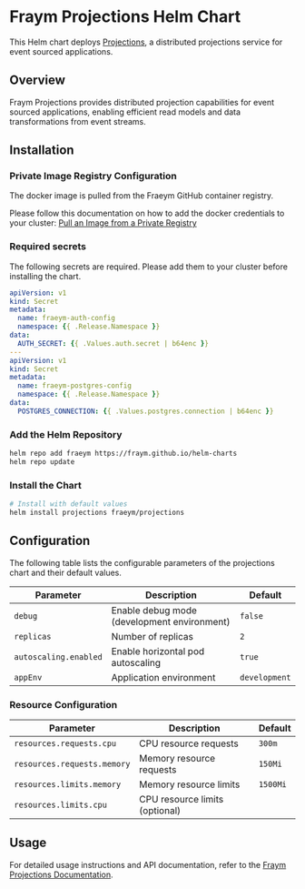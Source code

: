 # Fraym Projections Helm Chart

This Helm chart deploys [Projections](https://docs.freym.becklyn.app/docs/services/projections/introduction), a distributed projections service for event sourced applications.

## Overview

Fraym Projections provides distributed projection capabilities for event sourced applications, enabling efficient read models and data transformations from event streams.

## Installation

### Private Image Registry Configuration

The docker image is pulled from the Fraeym GitHub container registry.

Please follow this documentation on how to add the docker credentials to your cluster:
[Pull an Image from a Private Registry](https://kubernetes.io/docs/tasks/configure-pod-container/pull-image-private-registry/)

### Required secrets

The following secrets are required. Please add them to your cluster before installing the chart.

```yaml
apiVersion: v1
kind: Secret
metadata:
  name: fraeym-auth-config
  namespace: {{ .Release.Namespace }}
data:
  AUTH_SECRET: {{ .Values.auth.secret | b64enc }}
---
apiVersion: v1
kind: Secret
metadata:
  name: fraeym-postgres-config
  namespace: {{ .Release.Namespace }}
data:
  POSTGRES_CONNECTION: {{ .Values.postgres.connection | b64enc }}
```

### Add the Helm Repository

```bash
helm repo add fraeym https://fraym.github.io/helm-charts
helm repo update
```

### Install the Chart

```bash
# Install with default values
helm install projections fraeym/projections
```

## Configuration

The following table lists the configurable parameters of the projections chart and their default values.

| Parameter             | Description                                 | Default       |
| --------------------- | ------------------------------------------- | ------------- |
| `debug`               | Enable debug mode (development environment) | `false`       |
| `replicas`            | Number of replicas                          | `2`           |
| `autoscaling.enabled` | Enable horizontal pod autoscaling           | `true`        |
| `appEnv`              | Application environment                     | `development` |

### Resource Configuration

| Parameter                   | Description                    | Default  |
| --------------------------- | ------------------------------ | -------- |
| `resources.requests.cpu`    | CPU resource requests          | `300m`   |
| `resources.requests.memory` | Memory resource requests       | `150Mi`  |
| `resources.limits.memory`   | Memory resource limits         | `1500Mi` |
| `resources.limits.cpu`      | CPU resource limits (optional) |          |

## Usage

For detailed usage instructions and API documentation, refer to the [Fraym Projections Documentation](https://docs.freym.becklyn.app/docs/services/projections/introduction).
